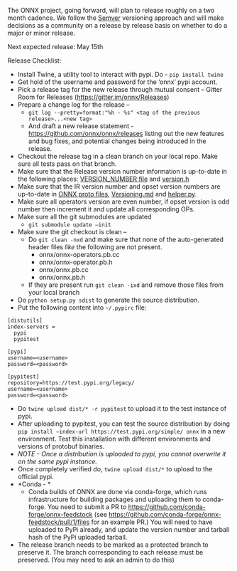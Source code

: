 The ONNX project, going forward, will plan to release roughly on a two month cadence. We follow the [Semver](https://semver.org/) versioning approach and will make decisions as a community on a release by release basis on whether to do a major or minor release.

Next expected release: May 15th 

Release Checklist: 

* Install Twine, a utility tool to interact with pypi. Do  - ``pip install twine``
* Get hold of the username and password for the ‘onnx’ pypi account.
* Pick a release tag for the new release through mutual consent – Gitter Room for Releases (https://gitter.im/onnx/Releases)
* Prepare a change log for the release – 
    * ``git log --pretty=format:"%h - %s" <tag of the previous release>...<new tag>``
    * And draft a new release statement - https://github.com/onnx/onnx/releases listing out the new features and bug fixes, and potential changes being introduced in the release.
* Checkout the release tag in a clean branch on your local repo. Make sure all tests pass on that branch.
* Make sure that the Release version number information is up-to-date in the following places:
[VERSION_NUMBER file](https://github.com/onnx/onnx/blob/master/VERSION_NUMBER) and
[version.h](../onnx/common/version.h)
* Make sure that the IR version number and opset version numbers are up-to-date in
[ONNX proto files](../onnx/onnx.in.proto),
[Versioning.md](Versioning.md) and
[helper.py](../onnx/helper.py).
* Make sure all operators version are even number, if opset version is odd number then increment it and update all corresponding OPs.
* Make sure all the git submodules are updated
    * ``git submodule update –init``
* Make sure the git checkout is clean –
    * Do ``git clean -nxd`` and make sure that none of the auto-generated header files *like* the following are not present.
        * onnx/onnx-operators.pb.cc
        * onnx/onnx-operator.pb.h
        * onnx/onnx.pb.cc
        * onnx/onnx.pb.h
    * If they are present run ``git clean -ixd`` and remove those files from your local branch
* Do ``python setup.py sdist`` to generate the source distribution.
* Put the following content into ``~/.pypirc`` file:
```
[distutils]
index-servers =
  pypi
  pypitest
 
[pypi]
username=<username>
password=<password>
 
[pypitest]
repository=https://test.pypi.org/legacy/
username=<username>
password=<password>
```
* Do ``twine upload dist/* -r pypitest`` to upload it to the test instance of pypi.
* After uploading to pypitest, you can test the source distribution by doing ``pip install –index-url https://test.pypi.org/simple/ onnx`` in a new environment. Test this installation with different environments and versions of protobuf binaries.
* *NOTE - Once a distribution is uploaded to pypi, you cannot overwrite it on the same pypi instance.*
* Once completely verified do, ``twine upload dist/*``  to upload to the official pypi.
* *Conda - *
    * Conda builds of ONNX are done via conda-forge, which runs infrastructure for building packages and uploading them to conda-forge. You need to submit a PR to https://github.com/conda-forge/onnx-feedstock (see https://github.com/conda-forge/onnx-feedstock/pull/1/files for an example PR.) You will need to have uploaded to PyPi already, and update the version number and tarball hash of the PyPi uploaded tarball.
* The release branch needs to be marked as a protected branch to preserve it. The branch corresponding to each release must be preserved. (You may need to ask an admin to do this)


 


